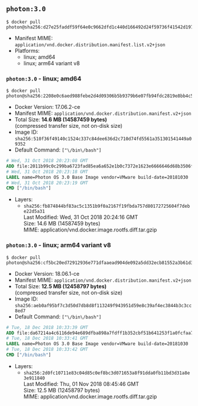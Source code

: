 ## `photon:3.0`

```console
$ docker pull photon@sha256:d27e25faddf59f64e0c9662dfd1c440d166492d24f59736f41542d197be7712e
```

-	Manifest MIME: `application/vnd.docker.distribution.manifest.list.v2+json`
-	Platforms:
	-	linux; amd64
	-	linux; arm64 variant v8

### `photon:3.0` - linux; amd64

```console
$ docker pull photon@sha256:2208e0c6aed988febe2d4d09306b5b9379b6e07fb94fdc2819e8bb4c5f5ca4e0
```

-	Docker Version: 17.06.2-ce
-	Manifest MIME: `application/vnd.docker.distribution.manifest.v2+json`
-	Total Size: **14.6 MB (14587459 bytes)**  
	(compressed transfer size, not on-disk size)
-	Image ID: `sha256:510f36f49140c1524c337c84dee636d2c710d74fd5561a351301541449a09352`
-	Default Command: `["\/bin\/bash"]`

```dockerfile
# Wed, 31 Oct 2018 20:23:08 GMT
ADD file:2011b99c0c299ba6723fad85ea6a652e1b0c7372e1623e6666646d68b3506fe3 in / 
# Wed, 31 Oct 2018 20:23:18 GMT
LABEL name=Photon OS 3.0 Base Image vendor=VMware build-date=20181030
# Wed, 31 Oct 2018 20:23:19 GMT
CMD ["/bin/bash"]
```

-	Layers:
	-	`sha256:fb874844bf83ac5c1351b9f0a2167f19fbda757d80172725604f7debe22d5a31`  
		Last Modified: Wed, 31 Oct 2018 20:24:16 GMT  
		Size: 14.6 MB (14587459 bytes)  
		MIME: application/vnd.docker.image.rootfs.diff.tar.gzip

### `photon:3.0` - linux; arm64 variant v8

```console
$ docker pull photon@sha256:cf5bc20ed72912936e771dfaaead904de092a5dd32ecb81552a3b61d3b023cfd
```

-	Docker Version: 18.06.1-ce
-	Manifest MIME: `application/vnd.docker.distribution.manifest.v2+json`
-	Total Size: **12.5 MB (12458797 bytes)**  
	(compressed transfer size, not on-disk size)
-	Image ID: `sha256:aeb0af95bf7c3d50d7db8d8f113249f943951d59e8c39af4ec3844b3c3cc8ed7`
-	Default Command: `["\/bin\/bash"]`

```dockerfile
# Tue, 18 Dec 2018 10:33:39 GMT
ADD file:da67214a4c6116de94e689dfba898a7fdff1b352cbf51b641253f1a0fcfaa70a in / 
# Tue, 18 Dec 2018 10:33:41 GMT
LABEL name=Photon OS 3.0 Base Image vendor=VMware build-date=20181030
# Tue, 18 Dec 2018 10:33:42 GMT
CMD ["/bin/bash"]
```

-	Layers:
	-	`sha256:2d0fc10711e83c04d85c0ef8bc3d071653a8f91dda0fb11bd3d31a8e3e911840`  
		Last Modified: Thu, 01 Nov 2018 08:45:46 GMT  
		Size: 12.5 MB (12458797 bytes)  
		MIME: application/vnd.docker.image.rootfs.diff.tar.gzip
